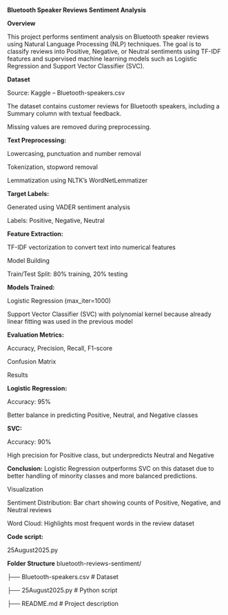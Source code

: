 **Bluetooth Speaker Reviews Sentiment Analysis**

**Overview**

This project performs sentiment analysis on Bluetooth speaker reviews using Natural Language Processing (NLP) techniques. The goal is to classify reviews into Positive, Negative, or Neutral sentiments using TF-IDF features and supervised machine learning models such as Logistic Regression and Support Vector Classifier (SVC).

**Dataset**

Source: Kaggle – Bluetooth-speakers.csv

The dataset contains customer reviews for Bluetooth speakers, including a Summary column with textual feedback.

Missing values are removed during preprocessing.

**Text Preprocessing:**

Lowercasing, punctuation and number removal

Tokenization, stopword removal

Lemmatization using NLTK’s WordNetLemmatizer

**Target Labels:**

Generated using VADER sentiment analysis

Labels: Positive, Negative, Neutral

**Feature Extraction:**

TF-IDF vectorization to convert text into numerical features

Model Building

Train/Test Split: 80% training, 20% testing

**Models Trained:**

Logistic Regression (max_iter=1000)

Support Vector Classifier (SVC) with polynomial kernel because already linear fitting was used in the previous model

**Evaluation Metrics:**

Accuracy, Precision, Recall, F1-score

Confusion Matrix

Results

**Logistic Regression:**

Accuracy: 95%

Better balance in predicting Positive, Neutral, and Negative classes

**SVC:**

Accuracy: 90%

High precision for Positive class, but underpredicts Neutral and Negative

**Conclusion:** Logistic Regression outperforms SVC on this dataset due to better handling of minority classes and more balanced predictions.

Visualization

Sentiment Distribution: Bar chart showing counts of Positive, Negative, and Neutral reviews

Word Cloud: Highlights most frequent words in the review dataset

**Code script:**

25August2025.py

**Folder Structure**
bluetooth-reviews-sentiment/

├── Bluetooth-speakers.csv   # Dataset

├── 25August2025.py    # Python script

├── README.md                # Project description
